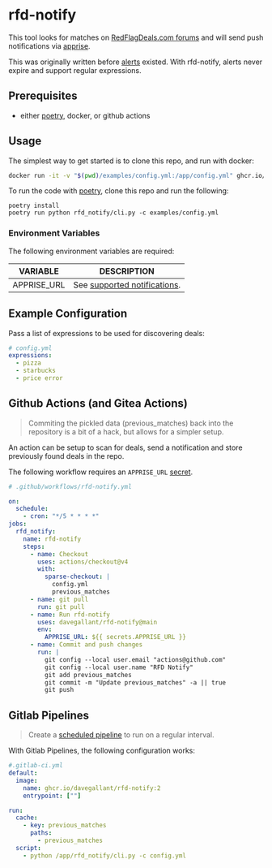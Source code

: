 # rfd-notify

This tool looks for matches on [RedFlagDeals.com forums](https://forums.redflagdeals.com/hot-deals-f9/) and will send push notifications via [apprise](https://github.com/caronc/apprise).

This was originally written before [alerts](https://www.redflagdeals.com/alerts/) existed. With rfd-notify, alerts never expire and support regular expressions.

## Prerequisites

- either [poetry](https://github.com/python-poetry/poetry), docker, or github actions

## Usage

The simplest way to get started is to clone this repo, and run with docker:

```sh
docker run -it -v "$(pwd)/examples/config.yml:/app/config.yml" ghcr.io/davegallant/rfd-notify:1
```

To run the code with [poetry](https://python-poetry.org/), clone this repo and run the following:

```shell
poetry install
poetry run python rfd_notify/cli.py -c examples/config.yml
```

### Environment Variables

The following environment variables are required:

| VARIABLE    | DESCRIPTION                                                                              |
| ----------- | ---------------------------------------------------------------------------------------- |
| APPRISE_URL | See [supported notifications](https://github.com/caronc/apprise#productivity-based-notifications). |

## Example Configuration

Pass a list of expressions to be used for discovering deals:

```yaml
# config.yml
expressions:
  - pizza
  - starbucks
  - price error
```

## Github Actions (and Gitea Actions)

> Commiting the pickled data (previous_matches) back into the repository is a bit of a hack, but allows for a simpler setup.

An action can be setup to scan for deals, send a notification and store previously found deals in the repo.

The following workflow requires an `APPRISE_URL` [secret](https://docs.github.com/en/free-pro-team@latest/actions/reference/encrypted-secrets).

```yaml
# .github/workflows/rfd-notify.yml

on:
  schedule:
    - cron: "*/5 * * * *"
jobs:
  rfd_notify:
    name: rfd-notify
    steps:
      - name: Checkout
        uses: actions/checkout@v4
        with:
          sparse-checkout: |
            config.yml
            previous_matches
      - name: git pull
        run: git pull
      - name: Run rfd-notify
        uses: davegallant/rfd-notify@main
        env:
          APPRISE_URL: ${{ secrets.APPRISE_URL }}
      - name: Commit and push changes
        run: |
          git config --local user.email "actions@github.com"
          git config --local user.name "RFD Notify"
          git add previous_matches
          git commit -m "Update previous_matches" -a || true
          git push
```

## Gitlab Pipelines

> Create a [scheduled pipeline](https://docs.gitlab.com/ee/ci/pipelines/schedules.html) to run on a regular interval.

With Gitlab Pipelines, the following configuration works:

```yaml
#.gitlab-ci.yml
default:
  image:
    name: ghcr.io/davegallant/rfd-notify:2
    entrypoint: [""]

run:
  cache:
    - key: previous_matches
      paths:
        - previous_matches
  script:
    - python /app/rfd_notify/cli.py -c config.yml
```
